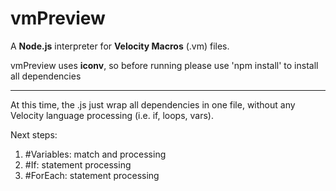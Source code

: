 <h1>vmPreview</h1>

<p>A <strong>Node.js</strong> interpreter for <strong>Velocity Macros</strong> (.vm) files.</p>

<p>vmPreview uses <strong>iconv</strong>, so before running please use 'npm install' to install all dependencies</p>

<hr/>

<p>At this time, the .js just wrap all dependencies in one file, without any Velocity language processing (i.e. if, loops, vars).</p>

<p>Next steps:</p>

<ol>
<li>#Variables: match and processing</li>
<li>#If: statement processing</li>
<li>#ForEach: statement processing</li>
</ol>
